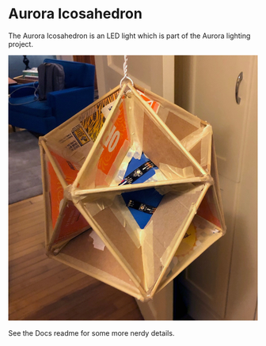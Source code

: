# Aurora Icosahedron

The Aurora Icosahedron is an LED light which is part of the Aurora lighting project. 

![Icosahedron Light](/docs/icosahedron_full.jpeg?raw=true "Icosahedron Light")

See the Docs readme for some more nerdy details.
